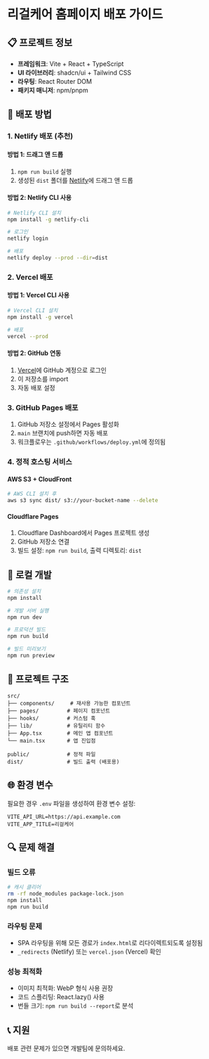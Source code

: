 # 리걸케어 홈페이지 배포 가이드

## 📋 프로젝트 정보

- **프레임워크**: Vite + React + TypeScript
- **UI 라이브러리**: shadcn/ui + Tailwind CSS
- **라우팅**: React Router DOM
- **패키지 매니저**: npm/pnpm

## 🚀 배포 방법

### 1. Netlify 배포 (추천)

#### 방법 1: 드래그 앤 드롭
1. `npm run build` 실행
2. 생성된 `dist` 폴더를 [Netlify](https://netlify.com)에 드래그 앤 드롭

#### 방법 2: Netlify CLI 사용
```bash
# Netlify CLI 설치
npm install -g netlify-cli

# 로그인
netlify login

# 배포
netlify deploy --prod --dir=dist
```

### 2. Vercel 배포

#### 방법 1: Vercel CLI 사용
```bash
# Vercel CLI 설치
npm install -g vercel

# 배포
vercel --prod
```

#### 방법 2: GitHub 연동
1. [Vercel](https://vercel.com)에 GitHub 계정으로 로그인
2. 이 저장소를 import
3. 자동 배포 설정

### 3. GitHub Pages 배포

1. GitHub 저장소 설정에서 Pages 활성화
2. `main` 브랜치에 push하면 자동 배포
3. 워크플로우는 `.github/workflows/deploy.yml`에 정의됨

### 4. 정적 호스팅 서비스

#### AWS S3 + CloudFront
```bash
# AWS CLI 설치 후
aws s3 sync dist/ s3://your-bucket-name --delete
```

#### Cloudflare Pages
1. Cloudflare Dashboard에서 Pages 프로젝트 생성
2. GitHub 저장소 연결
3. 빌드 설정: `npm run build`, 출력 디렉토리: `dist`

## 🔧 로컬 개발

```bash
# 의존성 설치
npm install

# 개발 서버 실행
npm run dev

# 프로덕션 빌드
npm run build

# 빌드 미리보기
npm run preview
```

## 📁 프로젝트 구조

```
src/
├── components/     # 재사용 가능한 컴포넌트
├── pages/         # 페이지 컴포넌트
├── hooks/         # 커스텀 훅
├── lib/           # 유틸리티 함수
├── App.tsx        # 메인 앱 컴포넌트
└── main.tsx       # 앱 진입점

public/            # 정적 파일
dist/              # 빌드 출력 (배포용)
```

## 🌐 환경 변수

필요한 경우 `.env` 파일을 생성하여 환경 변수 설정:

```env
VITE_API_URL=https://api.example.com
VITE_APP_TITLE=리걸케어
```

## 🔍 문제 해결

### 빌드 오류
```bash
# 캐시 클리어
rm -rf node_modules package-lock.json
npm install
npm run build
```

### 라우팅 문제
- SPA 라우팅을 위해 모든 경로가 `index.html`로 리다이렉트되도록 설정됨
- `_redirects` (Netlify) 또는 `vercel.json` (Vercel) 확인

### 성능 최적화
- 이미지 최적화: WebP 형식 사용 권장
- 코드 스플리팅: React.lazy() 사용
- 번들 크기: `npm run build --report`로 분석

## 📞 지원

배포 관련 문제가 있으면 개발팀에 문의하세요.

